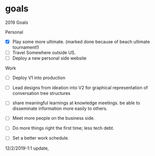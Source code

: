 # goals
2019 Goals


Personal
- [X] Play some more ultimate. (marked done because of beach ultimate tournament!) 
- [ ] Travel Somewhere outside US. 
- [ ] Deploy a new personal side website

Work

- [ ] Deploy V1 into production
- [ ] Lead designs from ideation into V2 for graphical representation of conversation tree structures
- [ ] share meaningful learnings at knowledge meetings. be able to disseminate information more easily to others. 
- [ ] Meet more people on the business side. 
- [ ] Do more things right the first time; less tech debt. 
- [ ] Set a better work schedule. 


12/2/2019-1:1 update, 







